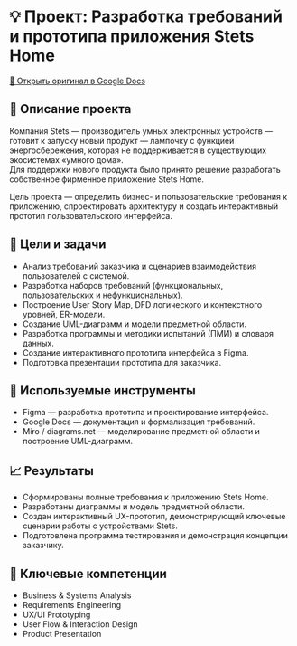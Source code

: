 # 💡 Проект: Разработка требований и прототипа приложения Stets Home
[📄 Открыть оригинал в Google Docs](https://drive.google.com/drive/folders/1cUGNyMZttY-q2HVYDwf27T474omJmJtC?usp=sharing)

## 📘 Описание проекта
Компания Stets — производитель умных электронных устройств — готовит к запуску новый продукт — лампочку с функцией энергосбережения, которая не поддерживается в существующих экосистемах «умного дома».  
Для поддержки нового продукта было принято решение разработать собственное фирменное приложение Stets Home.  

Цель проекта — определить бизнес- и пользовательские требования к приложению, спроектировать архитектуру и создать интерактивный прототип пользовательского интерфейса.

## 🎯 Цели и задачи
- Анализ требований заказчика и сценариев взаимодействия пользователей с системой.  
- Разработка наборов требований (функциональных, пользовательских и нефункциональных).
- Построение User Story Map, DFD логического и контекстного уровней, ER-модели.
- Создание UML-диаграмм и модели предметной области.  
- Разработка программы и методики испытаний (ПМИ) и словаря данных.  
- Создание интерактивного прототипа интерфейса в Figma.  
- Подготовка презентации прототипа для заказчика.  

## 🧩 Используемые инструменты
- Figma — разработка прототипа и проектирование интерфейса.  
- Google Docs — документация и формализация требований.  
- Miro / diagrams.net — моделирование предметной области и построение UML-диаграмм.  

## 📈 Результаты
- Сформированы полные требования к приложению Stets Home.  
- Разработаны диаграммы и модель предметной области.  
- Создан интерактивный UX-прототип, демонстрирующий ключевые сценарии работы с устройствами Stets.  
- Подготовлена программа тестирования и демонстрация концепции заказчику.  

## 🔑 Ключевые компетенции
- Business & Systems Analysis  
- Requirements Engineering  
- UX/UI Prototyping  
- User Flow & Interaction Design  
- Product Presentation
